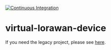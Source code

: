 [![Continuous Integration](https://github.com/helium/virtual-lorawan-device/actions/workflows/rust.yml/badge.svg)](https://github.com/helium/virtual-lorawan-device/actions/workflows/rust.yml)

# virtual-lorawan-device

If you need the legacy project, please see [here](https://github.com/helium/virtual-lorawan-device/tree/legacy).